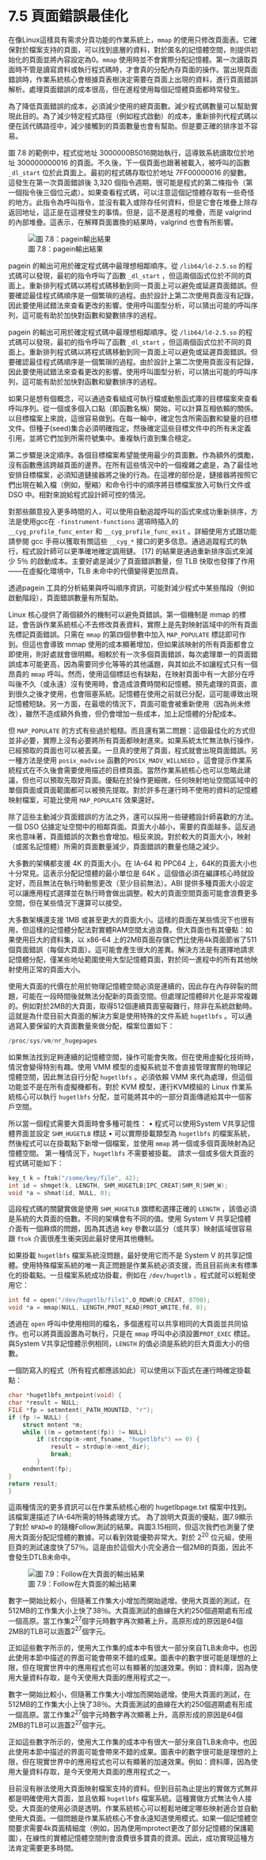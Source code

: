 # 7.5 頁面錯誤最佳化

在像Linux這樣具有需求分頁功能的作業系統上，`mmap` 的使用只修改頁面表。它確保對於檔案支持的頁面，可以找到底層的資料，對於匿名的記憶體空間，則提供初始化的頁面並將內容設定為0。`mmap` 使用時並不會實際分配記憶體。第一次讀取頁面時不管是讀寫資料或執行程式碼時，才會真的分配內存頁面的操作。當出現頁面錯誤時，作業系統核心會根據頁表樹決定需要在頁面上出現的資料，進行頁面錯誤解析。處理頁面錯誤的成本很高，但在進程使用每個記憶體頁面都時常發生。

為了降低頁面錯誤的成本，必須減少使用的總頁面數。減少程式碼數量可以幫助實現此目的。為了減少特定程式路徑（例如程式啟動）的成本，重新排列代程式碼以便在該代碼路徑中，減少接觸到的頁面數量也會有幫助。但是要正確的排序並不容易。

圖 7.8 的範例中，程式從地址 3000000B5016開始執行，這導致系統讀取位於地址 300000000016 的頁面。不久後，下一個頁面也跟著被載入，被呼叫的函數 `_dl_start` 位於此頁面上。最初的程式碼存取位於地址 7FF00000016 的變數。這發生在第一次頁面錯誤後 3,320 個指令週期，很可能是程式的第二條指令（第一個指令後三個位元處）。如果查看程式碼，可以注意這個記憶體存取有一些奇怪的地方。此指令為呼叫指令，並沒有載入或除存任何資料，但是它會在堆疊上除存返回地址，這正是在這裡發生的事情。但是，這不是進程的堆疊，而是 valgrind 的內部堆疊。這表示，在解釋頁面置換的結果時，valgrind 也會有所影響。

<figure>
  <img src="../assets/figure-7.8.png" alt="圖 7.8：pagein輸出結果">
  <figcaption>圖 7.8：pagein輸出結果</figcaption>
</figure>

pagein 的輸出可用於確定程式碼中最理想相鄰順序。從 `/lib64/ld-2.5.so` 的程式碼可以發現，最初的指令呼叫了函數 `_dl_start` ，但這兩個函式位於不同的頁面上。重新排列程式碼以將程式碼移動到同一頁面上可以避免或延遲頁面錯誤。但要確認最佳程式碼順序是一個繁瑣的過程。由於設計上第二次使用頁面沒有記錄，因此要使用試錯法來查看更改的影響。使用呼叫圖型分析，可以猜出可能的呼叫序列，這可能有助於加快對函數和變數排序的過程。

pagein 的輸出可用於確定程式碼中最理想相鄰順序。從 `/lib64/ld-2.5.so` 的程式碼可以發現，最初的指令呼叫了函數 `_dl_start` ，但這兩個函式位於不同的頁面上。重新排列程式碼以將程式碼移動到同一頁面上可以避免或延遲頁面錯誤。但要確認最佳程式碼順序是一個繁瑣的過程。由於設計上第二次使用頁面沒有記錄，因此要使用試錯法來查看更改的影響。使用呼叫圖型分析，可以猜出可能的呼叫序列，這可能有助於加快對函數和變數排序的過程。

如果只是想有個概念，可以通過查看組成可執行檔或動態函式庫的目標檔案來查看呼叫序列。從一個或多個入口點（即函數名稱）開始，可以計算互相依賴的關係。以目標檔案上來說，這很容易做到。在每一輪中，確定包含所需函數和變量的目標文件。但種子(seed)集合必須明確指定。然後確定這些目標文件中的所有未定義引用，並將它們加到所需符號集中。重複執行直到集合穩定。

第二步驟是決定順序。各個目標檔案希望能使用最少的頁面數。作為額外的獎勵，沒有函數應該跨越頁面的邊界。在所有這些情況中的一個複雜之處是，為了最佳地安排目標檔案，必須知道鏈接器將之後的行為。在這裡的部份是，鏈接器將按照它們出現在輸入檔（例如，壓縮）和命令行中的順序將目標檔案放入可執行文件或 DSO 中。相對來說給程式設計師可控的情況。

對那些願意投入更多時間的人，可以使用自動追蹤呼叫的函式來成功重新排序，方法是使用gcc在 `-finstrument-functions` 選項時插入的 `__cyg_profile_func_enter` 和 `__cyg_profile_func_exit` 。詳細使用方式跟功能請參閱 gcc 手冊以獲取有關這些 `__cyg_*` 接口的更多信息。通過追蹤程式的執行，程式設計師可以更準確地確定調用鏈。 [17] 的結果是通過重新排序函式來減少 5％ 的啟動成本。主要好處是減少了頁面錯誤數量，但 TLB 快取也發揮了作用——在虛擬化環境中，TLB 未命中的代價變得更加昂貴。

透過pagein 工具的分析結果與呼叫順序資訊，可能對減少程式中某些階段（例如啟動階段），頁面錯誤數量有所幫助。

Linux 核心提供了兩個額外的機制可以避免頁錯誤。第一個機制是 mmap 的標誌，會告訴作業系統核心不去修改頁表資料，實際上是先對映射區域中的所有頁面先標記頁面錯誤。只需在 `mmap` 的第四個參數中加入 `MAP_POPULATE` 標誌即可作到。但這也會導致 mmap 使用的成本顯著增加，但如果該映射的所有頁面都會立即使用，則好處就會很明顯。相較於有一次多個頁面錯誤，每次處理單一的頁面錯誤成本可能更高，因為需要同步化等等的其他議題，與其如此不如讓程式只有一個昂貴的 `mmap` 呼叫。然而，使用這個標誌也有缺點，在映射頁面中有一大部分在呼叫後不久（或永遠）沒有使用時，會造成浪費時間和記憶體。預先處理的頁面，直到很久之後才使用，也會阻塞系統。記憶體在使用之前就已分配，這可能導致出現記憶體短缺。另一方面，在最壞的情況下，頁面可能會被重新使用（因為尚未修改），雖然不造成額外負擔，但仍會增加一些成本，加上記憶體的分配成本。

但 `MAP_POPULATE` 的方式有些過於粗糙。而且還有第二問題：這個最佳化的方式但並非必要，實際上沒有必要將所有頁面都映射進來。如果系統太忙無法執行操作，已經預取的頁面也可以被丟棄。一旦真的使用了頁面，程式就會出現頁面錯誤。另一種方法是使用 `posix_madvise` 函數的`POSIX_MADV_WILLNEED` 。這會提示作業系統程式在不久後會需要使用描述的目標頁面。當然作業系統核心也可以忽略此建議，但也可以預取先取好頁面。優點在於操作更細微，任何映射地址空間區域中的單個頁面或頁面範圍都可以被預先提取。對於許多在運行時不使用的資料的記憶體映射檔案，可能比使用 `MAP_POPULATE` 效果還好。

除了這些主動減少頁面錯誤的方法之外，還可以採用一些硬體設計師喜歡的方法。一個 DSO 佔據定址空間中的相鄰頁面。頁面大小越小，需要的頁面越多。這反過來也意味著，頁面錯誤的次數也會增加。相反來說。對於較大的頁面大小，映射（或匿名記憶體）所需的頁面數量減少，頁面錯誤的數量也隨之減少。

大多數的架構都支援 4K 的頁面大小。在 IA-64 和 PPC64 上，64K的頁面大小也十分常見。這表示分配記憶體的最小單位是 64K 。這個值必須在編譯核心時就設定好，而且無法在執行時動態更改（至少目前無法）。ABI 提供多種頁面大小設定可以讓應用程式選擇並在執行時會做出調整。較大的頁面空間頁面可能會浪費更多空間，但在某些情況下還算可以接受。

大多數架構還支援 1MB 或甚至更大的頁面大小。這樣的頁面在某些情況下也很有用，但這樣的記憶體分配法對實體RAM空間太過浪費。但大頁面也有其優點：如果使用巨大的資料集，以 x86-64 上的2MB頁面存儲它們比使用4k頁面節省了511個頁面錯誤（每個大頁面）。這可能會產生很大的差異。解決方法是有選擇地請求記憶體分配，僅某些地址範圍使用大型記憶體頁面，對於同一進程中的所有其他映射使用正常的頁面大小。

使用大頁面的代價在於用於物理記憶體空間必須是連續的，因此存在內存碎裂的問題，可能在一段時間後就無法分配新的頁面空間。但處理記憶體碎片化是非常複雜的。例如對於2MB的大頁面，取得512個連續頁面窒礙難行，除非在系統啟動時。這就是為什麼目前大頁面的解決方案是使用特殊的文件系統 `hugetlbfs` 。可以通過寫入要保留的大頁面數量來做分配，檔案位置如下：

```c
/proc/sys/vm/nr_hugepages
```

如果無法找到足夠連續的記憶體空間，操作可能會失敗。但在使用虛擬化技術時，情況會變得特別有趣。使用 VMM 模型的虛擬系統並不會直接管理實際的物理記憶體空間，因此無法自行分配 `hugetlbfs` 。必須依賴 VMM 來代為處理，但這個功能並不是在所有虛擬機都有。對於 KVM 模型，運行KVM模組的 Linux 作業系統核心可以執行 `hugetlbfs` 分配，並可能將其中的一部分頁面傳遞給其中一個客戶空間。

所以當一個程式需要大頁面時會多種可能性：
• 程式可以使用System V共享記憶體界面並設定 `SHM_HUGETLB` 標誌
• 可以實際掛載類型為 `hugetlbfs` 的檔案系統，然後程式可以在掛載點下新增一個檔案，並使用 `mmap` 將一個或多個頁面映射為記憶體空間。
第一種情況下，`hugetlbfs` 不需要被掛載。
請求一個或多個大頁面的程式碼可能如下：

```c
key_t k = ftok("/some/key/file", 42);
int id = shmget(k, LENGTH, SHM_HUGETLB|IPC_CREAT|SHM_R|SHM_W);
void *a = shmat(id, NULL, 0);
```

這段程式碼的關鍵實做是使用 `SHM_HUGETLB` 旗標和選擇正確的 `LENGTH` ，該值必須是系統的大頁面的倍數。不同的架構會有不同的值。使用 System V 共享記憶體介面有一個麻煩的問題，因為其透過 key 參數以區分（或共享）映射區域很容易跟 `ftok` 介面很產生衝突因此最好使用其他機制。

如果掛載 `hugetlbfs` 檔案系統沒問題，最好使用它而不是 System V 的共享記憶體。使用特殊檔案系統的唯一真正問題是作業系統必須支援，而且目前尚未有標準化的掛載點。一旦檔案系統成功掛載，例如在 `/dev/hugetlb` ，程式就可以輕鬆使用它：

```c
int fd = open("/dev/hugetlb/file1",O_RDWR|O_CREAT, 0700);
void *a = mmap(NULL, LENGTH,PROT_READ|PROT_WRITE,fd, 0);
```

透過在 `open` 呼叫中使用相同的檔名，多個進程可以共享相同的大頁面並共同協作。也可以將頁面設置為可執行，只是在 `mmap` 呼叫中必須設置`PROT_EXEC` 標誌。與System V共享記憶體示例相同，`LENGTH` 的值必須是系統的巨大頁面大小的倍數。

一個防寫入的程式（所有程式都應該如此）可以使用以下函式在運行時確定掛載點：

```c
char *hugetlbfs_mntpoint(void) {
char *result = NULL;
FILE *fp = setmntent(_PATH_MOUNTED, "r");
if (fp != NULL) {
    struct mntent *m;
    while ((m = getmntent(fp)) != NULL)
        if (strcmp(m->mnt_fsname, "hugetlbfs") == 0) {
            result = strdup(m->mnt_dir);
            break;
        }
    endmntent(fp);
}
return result;
}
```

這兩種情況的更多資訊可以在作業系統核心樹的 hugetlbpage.txt 檔案中找到。該檔案還描述了IA-64所需的特殊處理方式。
為了說明大頁面的優點，圖7.9顯示了對於 `NPAD=0` 的隨機Follow測試的結果。與圖3.15相同，但這次我們也測量了使用大頁面分配記憶體的數據。可以看到效能優勢非常大。對於 $2^{20}$ 位元組，使用巨頁的測試速度快了57％。這是由於這個大小完全適合一個2MB的頁面，因此不會發生DTLB未命中。

<figure>
  <img src="../assets/figure-7.9.png" alt="圖 7.9：Follow在大頁面的輸出結果">
  <figcaption>圖 7.9：Follow在大頁面的輸出結果</figcaption>
</figure>

數字一開始比較小，但隨著工作集大小增加而開始遞增。使用大頁面的測試，在512MB的工作集大小上快了38％。大頁面測試的曲線在大約250個週期處有形成一個高原。當工作集$2^{27}$個字元時數字再次顯著上升。高原形成的原因是64個2MB的TLB可以涵蓋$2^{27}$個字元。

正如這些數字所示的，使用大工作集的成本中有很大一部分來自TLB未命中。也因此使用本節中描述的界面可能會帶來不錯的成果。圖表中的數字很可能是理想的上限，但在現實世界中的應用程式也可以有顯著的加速效果。例如：資料庫，因為使用大量資料存取，是今天使用大頁面的應用程式之一。

數字一開始比較小，但隨著工作集大小增加而開始遞增。使用大頁面的測試，在512MB的工作集大小上快了38％。大頁面測試的曲線在大約250個週期處有形成一個高原。當工作集$2^{27}$個字元時數字再次顯著上升。高原形成的原因是64個2MB的TLB可以涵蓋$2^{27}$個字元。

正如這些數字所示的，使用大工作集的成本中有很大一部分來自TLB未命中。也因此使用本節中描述的界面可能會帶來不錯的成果。圖表中的數字很可能是理想的上限，但在現實世界中的應用程式也可以有顯著的加速效果。例如：資料庫，因為使用大量資料存取，是今天使用大頁面的應用程式之一。

目前沒有辦法使用大頁面映射檔案支持的資料。但到目前為止提出的實做方式無非都是明確使用大頁面，並且依賴 `hugetlbfs` 檔案系統。這種實做方式無法令人接受。大頁面的使用必須是透明。作業系統核心可以輕鬆地確定哪些映射適合並自動使用大頁面。一個問題是作業系統核心不會永遠知道使用模式。如果一個記憶體空間要求需要4k頁面精細度（例如，因為使用mprotect更改了部分記憶體的保護範圍），在線性的實體記憶體空間則會浪費很多寶貴的資源。因此，成功實現這種方法肯定需要更多時間。

